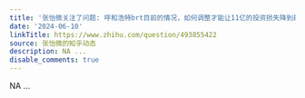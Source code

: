 ```yaml
---
title: '张怡微关注了问题: 呼和浩特brt目前的情况，如何调整才能让11亿的投资损失降到最低?'
date: '2024-06-10'
linkTitle: https://www.zhihu.com/question/493855422
source: 张怡微的知乎动态
description: NA ...
disable_comments: true
---
```

NA ...